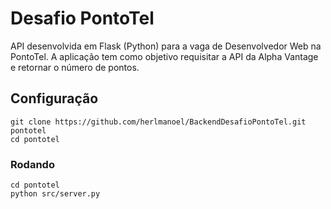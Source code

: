 # Desafio PontoTel
API desenvolvida em Flask (Python) para a vaga de Desenvolvedor Web na PontoTel.
A aplicação tem como objetivo requisitar a API da Alpha Vantage e retornar o número de pontos.

## Configuração
 ```shell
git clone https://github.com/herlmanoel/BackendDesafioPontoTel.git pontotel
cd pontotel
 ```
 ### Rodando
  ```shell
cd pontotel
python src/server.py
 ```
